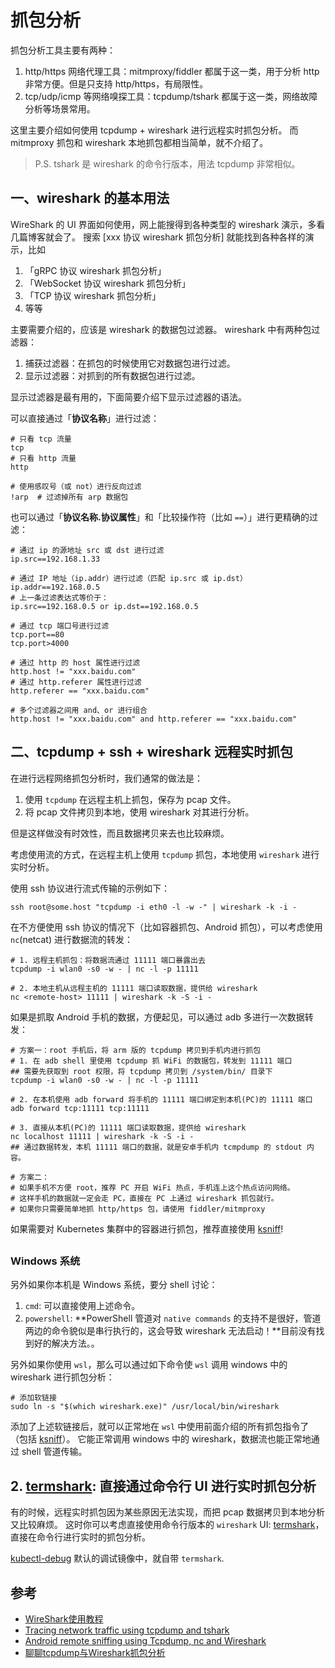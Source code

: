 # 抓包分析

抓包分析工具主要有两种：

1. http/https 网络代理工具：mitmproxy/fiddler 都属于这一类，用于分析 http 非常方便。但是只支持 http/https，有局限性。
2. tcp/udp/icmp 等网络嗅探工具：tcpdump/tshark 都属于这一类，网络故障分析等场景常用。

这里主要介绍如何使用 tcpdump + wireshark 进行远程实时抓包分析。
而 mitmproxy 抓包和 wireshark 本地抓包都相当简单，就不介绍了。

>P.S. tshark 是 wireshark 的命令行版本，用法 tcpdump 非常相似。

## 一、wireshark 的基本用法

WireShark 的 UI 界面如何使用，网上能搜得到各种类型的 wireshark 演示，多看几篇博客就会了。
搜索 [xxx 协议 wireshark 抓包分析] 就能找到各种各样的演示，比如

1. 「gRPC 协议 wireshark 抓包分析」
2. 「WebSocket 协议 wireshark 抓包分析」
3. 「TCP 协议 wireshark 抓包分析」
4. 等等

主要需要介绍的，应该是 wireshark 的数据包过滤器。
wireshark 中有两种包过滤器：

1. 捕获过滤器：在抓包的时候使用它对数据包进行过滤。
1. 显示过滤器：对抓到的所有数据包进行过滤。

显示过滤器是最有用的，下面简要介绍下显示过滤器的语法。

可以直接通过「**协议名称**」进行过滤：

```
# 只看 tcp 流量
tcp
# 只看 http 流量
http

# 使用感叹号（或 not）进行反向过滤
!arp  # 过滤掉所有 arp 数据包
```

也可以通过「**协议名称.协议属性**」和「比较操作符（比如 `==`）」进行更精确的过滤：

```
# 通过 ip 的源地址 src 或 dst 进行过滤
ip.src==192.168.1.33

# 通过 IP 地址（ip.addr）进行过滤（匹配 ip.src 或 ip.dst）
ip.addr==192.168.0.5
# 上一条过滤表达式等价于：
ip.src==192.168.0.5 or ip.dst==192.168.0.5

# 通过 tcp 端口号进行过滤
tcp.port==80
tcp.port>4000

# 通过 http 的 host 属性进行过滤
http.host != "xxx.baidu.com"
# 通过 http.referer 属性进行过滤
http.referer == "xxx.baidu.com"

# 多个过滤器之间用 and、or 进行组合
http.host != "xxx.baidu.com" and http.referer == "xxx.baidu.com"
```

## 二、tcpdump + ssh + wireshark 远程实时抓包

在进行远程网络抓包分析时，我们通常的做法是：

1. 使用 `tcpdump` 在远程主机上抓包，保存为 pcap 文件。
2. 将 pcap 文件拷贝到本地，使用 wireshark 对其进行分析。

但是这样做没有时效性，而且数据拷贝来去也比较麻烦。

考虑使用流的方式，在远程主机上使用 `tcpdump` 抓包，本地使用 `wireshark` 进行实时分析。

使用 ssh 协议进行流式传输的示例如下：

```shell
ssh root@some.host "tcpdump -i eth0 -l -w -" | wireshark -k -i -
```

在不方便使用 ssh 协议的情况下（比如容器抓包、Android 抓包），可以考虑使用 `nc`(netcat) 进行数据流的转发：

```shell
# 1. 远程主机抓包：将数据流通过 11111 端口暴露出去
tcpdump -i wlan0 -s0 -w - | nc -l -p 11111

# 2. 本地主机从远程主机的 11111 端口读取数据，提供给 wireshark
nc <remote-host> 11111 | wireshark -k -S -i -
```

如果是抓取 Android 手机的数据，方便起见，可以通过 adb 多进行一次数据转发：

```shell
# 方案一：root 手机后，将 arm 版的 tcpdump 拷贝到手机内进行抓包
# 1. 在 adb shell 里使用 tcpdump 抓 WiFi 的数据包，转发到 11111 端口
## 需要先获取到 root 权限，将 tcpdump 拷贝到 /system/bin/ 目录下
tcpdump -i wlan0 -s0 -w - | nc -l -p 11111

# 2. 在本机使用 adb forward 将手机的 11111 端口绑定到本机(PC)的 11111 端口
adb forward tcp:11111 tcp:11111

# 3. 直接从本机(PC)的 11111 端口读取数据，提供给 wireshark
nc localhost 11111 | wireshark -k -S -i -
## 通过数据转发，本机 11111 端口的数据，就是安卓手机内 tcmpdump 的 stdout 内容。

# 方案二：
# 如果手机不方便 root，推荐 PC 开启 WiFi 热点，手机连上这个热点访问网络。
# 这样手机的数据就一定会走 PC，直接在 PC 上通过 wireshark 抓包就行。
# 如果你只需要简单地抓 http/https 包，请使用 fiddler/mitmproxy
```

如果需要对 Kubernetes 集群中的容器进行抓包，推荐直接使用 [ksniff](https://github.com/eldadru/ksniff)!

## 

### Windows 系统

另外如果你本机是 Windows 系统，要分 shell 讨论：

1. `cmd`: 可以直接使用上述命令。
2. `powershell`: **PowerShell 管道对 `native commands` 的支持不是很好，管道两边的命令貌似是串行执行的，这会导致 wireshark 无法启动！**目前没有找到好的解决方法。。


另外如果你使用 `wsl`，那么可以通过如下命令使 `wsl` 调用 windows 中的 wireshark 进行抓包分析：

```shell
# 添加软链接
sudo ln -s "$(which wireshark.exe)" /usr/local/bin/wireshark
```

添加了上述软链接后，就可以正常地在 `wsl` 中使用前面介绍的所有抓包指令了（包括 [ksniff](https://github.com/eldadru/ksniff)）。
它能正常调用 windows 中的 wireshark，数据流也能正常地通过 shell 管道传输。


## 2. [termshark](https://github.com/gcla/termshark): 直接通过命令行 UI 进行实时抓包分析

有的时候，远程实时抓包因为某些原因无法实现，而把 pcap 数据拷贝到本地分析又比较麻烦。
这时你可以考虑直接使用命令行版本的 `wireshark` UI: [termshark](https://github.com/gcla/termshark)，直接在命令行进行实时的抓包分析。

[kubectl-debug](https://github.com/aylei/kubectl-debug) 默认的调试镜像中，就自带 `termshark`.

## 参考

- [WireShark使用教程](https://zhuanlan.zhihu.com/p/92993778)
- [Tracing network traffic using tcpdump and tshark](https://techzone.ergon.ch/tcpdump)
- [Android remote sniffing using Tcpdump, nc and Wireshark](https://blog.dornea.nu/2015/02/20/android-remote-sniffing-using-tcpdump-nc-and-wireshark/)
- [聊聊tcpdump与Wireshark抓包分析](https://www.jianshu.com/p/a62ed1bb5b20)